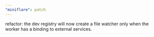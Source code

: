 ```yaml
---
"miniflare": patch
---
```


refactor: the dev registry will now create a file watcher only when the worker has a binding to external services.

